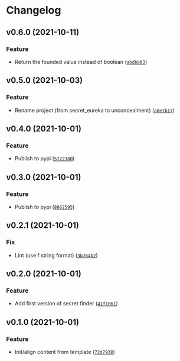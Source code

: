 # Changelog

<!--next-version-placeholder-->

## v0.6.0 (2021-10-11)
### Feature
* Return the founded value instead of boolean ([`abdbb03`](https://github.com/adioss/unconcealment/commit/abdbb03466381eb1135c6c602e04115af8fe7cad))

## v0.5.0 (2021-10-03)
### Feature
* Rename project (from secret_eureka to unconcealment) ([`a0e7b17`](https://github.com/adioss/secret-eureka/commit/a0e7b1731b8629b8de7151da6f0136bc5f864866))

## v0.4.0 (2021-10-01)
### Feature
* Publish to pypi ([`5722380`](https://github.com/adioss/unconcealment/commit/57223803deaa52b9498f05c2a1fef930938bfd9f))

## v0.3.0 (2021-10-01)
### Feature
* Publish to pypi ([`8862595`](https://github.com/adioss/unconcealment/commit/886259513544833338211ecf2baf268951954931))

## v0.2.1 (2021-10-01)
### Fix
* Lint (use f string format) ([`3b764b2`](https://github.com/adioss/unconcealment/commit/3b764b2fcfb33c0350c38155e23555651eb374d6))

## v0.2.0 (2021-10-01)
### Feature
* Add first version of secret finder ([`41f1061`](https://github.com/adioss/unconcealment/commit/41f10618caaed791e0fff98708c3205442b9cd51))

## v0.1.0 (2021-10-01)
### Feature
* Init/align content from template ([`72d7938`](https://github.com/adioss/unconcealment/commit/72d79388732a71ae2b806371c1b847c7e7fe6f1e))

